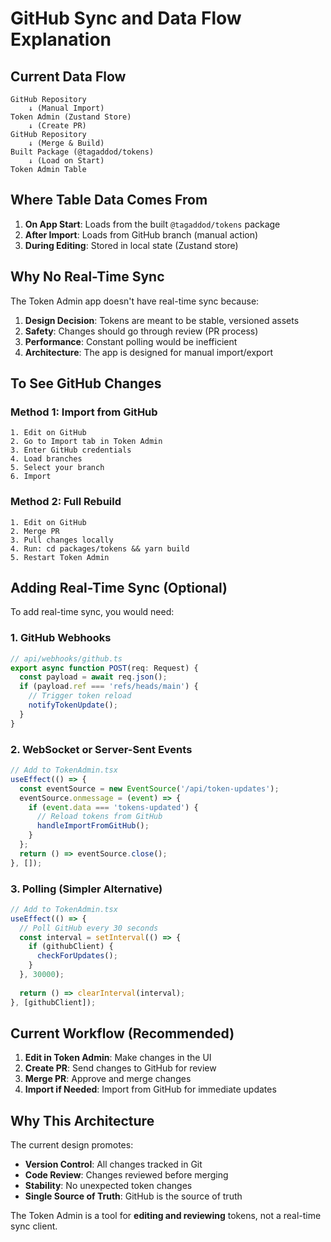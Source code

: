 # GitHub Sync and Data Flow Explanation

## Current Data Flow

```
GitHub Repository
    ↓ (Manual Import)
Token Admin (Zustand Store)
    ↓ (Create PR)
GitHub Repository
    ↓ (Merge & Build)
Built Package (@tagaddod/tokens)
    ↓ (Load on Start)
Token Admin Table
```

## Where Table Data Comes From

1. **On App Start**: Loads from the built `@tagaddod/tokens` package
2. **After Import**: Loads from GitHub branch (manual action)
3. **During Editing**: Stored in local state (Zustand store)

## Why No Real-Time Sync

The Token Admin app doesn't have real-time sync because:

1. **Design Decision**: Tokens are meant to be stable, versioned assets
2. **Safety**: Changes should go through review (PR process)
3. **Performance**: Constant polling would be inefficient
4. **Architecture**: The app is designed for manual import/export

## To See GitHub Changes

### Method 1: Import from GitHub
```
1. Edit on GitHub
2. Go to Import tab in Token Admin
3. Enter GitHub credentials
4. Load branches
5. Select your branch
6. Import
```

### Method 2: Full Rebuild
```
1. Edit on GitHub
2. Merge PR
3. Pull changes locally
4. Run: cd packages/tokens && yarn build
5. Restart Token Admin
```

## Adding Real-Time Sync (Optional)

To add real-time sync, you would need:

### 1. GitHub Webhooks
```typescript
// api/webhooks/github.ts
export async function POST(req: Request) {
  const payload = await req.json();
  if (payload.ref === 'refs/heads/main') {
    // Trigger token reload
    notifyTokenUpdate();
  }
}
```

### 2. WebSocket or Server-Sent Events
```typescript
// Add to TokenAdmin.tsx
useEffect(() => {
  const eventSource = new EventSource('/api/token-updates');
  eventSource.onmessage = (event) => {
    if (event.data === 'tokens-updated') {
      // Reload tokens from GitHub
      handleImportFromGitHub();
    }
  };
  return () => eventSource.close();
}, []);
```

### 3. Polling (Simpler Alternative)
```typescript
// Add to TokenAdmin.tsx
useEffect(() => {
  // Poll GitHub every 30 seconds
  const interval = setInterval(() => {
    if (githubClient) {
      checkForUpdates();
    }
  }, 30000);
  
  return () => clearInterval(interval);
}, [githubClient]);
```

## Current Workflow (Recommended)

1. **Edit in Token Admin**: Make changes in the UI
2. **Create PR**: Send changes to GitHub for review
3. **Merge PR**: Approve and merge changes
4. **Import if Needed**: Import from GitHub for immediate updates

## Why This Architecture

The current design promotes:
- **Version Control**: All changes tracked in Git
- **Code Review**: Changes reviewed before merging
- **Stability**: No unexpected token changes
- **Single Source of Truth**: GitHub is the source of truth

The Token Admin is a tool for **editing and reviewing** tokens, not a real-time sync client.
